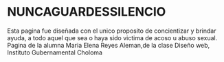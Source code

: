 # NUNCAGUARDESSILENCIO
Esta pagina fue diseñada con el unico proposito de concientizar y brindar ayuda, a todo aquel que sea o haya sido victima de acoso u abuso sexual.
Pagina de la alumna Maria Elena Reyes Aleman,de la clase Diseño web, Instituto Gubernamental Choloma
